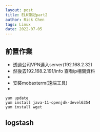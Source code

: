 ```yaml
---
layout: post
title: ELK筆記part2
author: Rick Chen
tags: Linux
date: 2022-07-05
---
```


## 前置作業
* 透過公司VPN連入server(192.168.2.32)
* 然後去192.168.2.191/info 查看ip相關資料
* 
* 安裝mobaxterm(遠端工具)
* 
```shell
yum update
yum install java-11-openjdk-devel6354
yum install wget

```
## logstash
```shell

```
